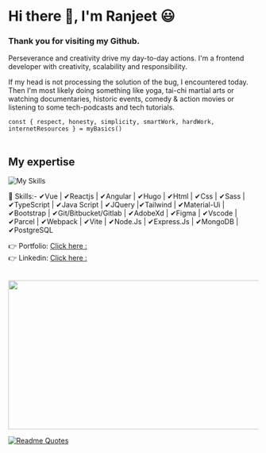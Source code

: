 # Hi there 👋, I'm Ranjeet 😃
### Thank you for visiting my Github.

Perseverance and creativity drive my day-to-day actions. I'm a frontend developer with creativity, scalability and responsibility. 

If my head is not processing the solution of the bug, I encountered today. Then I'm most likely doing something like yoga, tai-chi martial arts or watching documentaries, historic events, comedy & action movies or listening to some tech-podcasts and tech tutorials.

``` const { respect, honesty, simplicity, smartWork, hardWork, internetResources } = myBasics() ```
<br>
<br>
## My expertise
![My Skills](https://skillicons.dev/icons?i=angular,vue,react,ts,js,html,jquery,materialui,scss,css,bootstrap,github,gitlab,vscode,webpack,nodejs,express,postgres,firebase,docker,npm,xd,figma)

 :mechanical_arm: Skills:-  ✔Vue | ✔Reactjs | ✔Angular | ✔Hugo | ✔Html | ✔Css | ✔Sass | ✔TypeScript | ✔Java Script | ✔JQuery |✔Tailwind | ✔Material-Ui | ✔Bootstrap | ✔Git/Bitbucket/Gitlab | ✔AdobeXd | ✔Figma | ✔Vscode | ✔Parcel | ✔Webpack | ✔Vite | ✔Node.Js | ✔Express.Js | ✔MongoDB | ✔PostgreSQL
 
 
:point_right: Portfolio: [Click here :](https://ranjeet2311.github.io/upgraded/)  
:point_right: Linkedin: [Click here :](https://www.linkedin.com/in/ranjeet-kumar-23n19/)  

<br>
  <img src="https://media.giphy.com/media/dWesBcTLavkZuG35MI/giphy.gif" style=" height: 300px; object-fit: fill;" width="600" height="auto"/>
<br>



[![Readme Quotes](https://quotes-github-readme.vercel.app/api?type=horizontal)](https://github.com/Ranjeet2311/github-readme-quotes)


